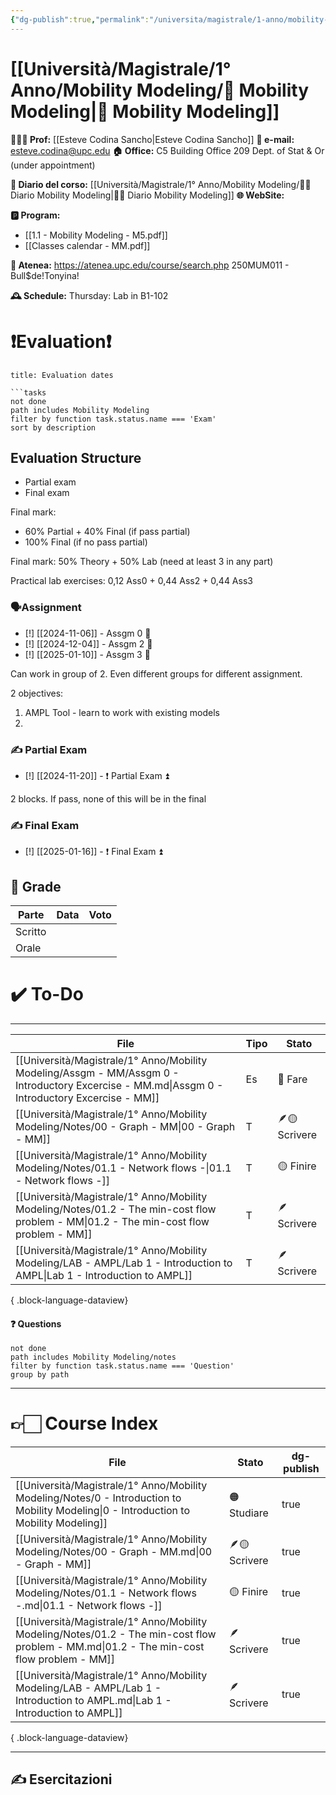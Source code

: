 ```yaml
---
{"dg-publish":true,"permalink":"/universita/magistrale/1-anno/mobility-modeling/mobility-modeling/","tags":["UNI"]}
---
```



# [[Università/Magistrale/1° Anno/Mobility Modeling/📐 Mobility Modeling\|📐 Mobility Modeling]]


**🧑🏻‍🏫 Prof:** [[Esteve Codina Sancho\|Esteve Codina Sancho]]
**📧 e-mail:** esteve.codina@upc.edu
**🏠 Office:** C5 Building Office 209 Dept. of Stat & Or (under appointment)

**📔 Diario del corso:** [[Università/Magistrale/1° Anno/Mobility Modeling/📐📔 Diario Mobility Modeling\|📐📔 Diario Mobility Modeling]]
**🌐 WebSite:** 

**🅿️ Program:**
- [[1.1 - Mobility Modeling - M5.pdf]]
- [[Classes calendar - MM.pdf]]


**🔑 Atenea:** https://atenea.upc.edu/course/search.php  250MUM011 - Bull$de!Tonyina!

**🕰 Schedule:**
Thursday: Lab in B1-102

 

# ❗️Evaluation❗️



```ad-attention
title: Evaluation dates

```tasks
not done
path includes Mobility Modeling
filter by function task.status.name === 'Exam'
sort by description

```


 

## Evaluation Structure

- Partial exam
- Final exam

Final mark:
- 60% Partial + 40% Final (if pass partial)
- 100% Final (if no pass partial)

Final mark:
50% Theory + 50% Lab (need at least 3 in any part)

Practical lab exercises: 0,12 Ass0 + 0,44 Ass2 + 0,44 Ass3

### 🗣Assignment

- [!] [[2024-11-06]] - Assgm 0 🔼 
- [!] [[2024-12-04]] - Assgm 2 🔼 
- [!] [[2025-01-10]] - Assgm 3 🔼

Can work in group of 2. Even different groups for different assignment.

2 objectives:
1. AMPL Tool - learn to work with existing models
2. 

### ✍️ Partial Exam

- [!] [[2024-11-20]] - ❗️ Partial Exam ⏫ 

2 blocks. If pass, none of this will be in the final


### ✍️ Final Exam

- [!] [[2025-01-16]] - ❗️ Final Exam ⏫ 





## 💯 Grade

| Parte   | Data | Voto |
| ------- | ---- | ---- |
| Scritto |      |      |
| Orale   |      |      |


# ✔️ To-Do


___

| File                                                                                                                                           | Tipo | Stato         |
| ---------------------------------------------------------------------------------------------------------------------------------------------- | ---- | ------------- |
| [[Università/Magistrale/1° Anno/Mobility Modeling/Assgm - MM/Assgm 0 - Introductory Excercise - MM.md\|Assgm 0 - Introductory Excercise - MM]] | Es   | 🔴 Fare       |
| [[Università/Magistrale/1° Anno/Mobility Modeling/Notes/00 - Graph - MM\|00 - Graph - MM]]                                                  | T    | 🪶🟡 Scrivere |
| [[Università/Magistrale/1° Anno/Mobility Modeling/Notes/01.1 - Network flows -\|01.1 - Network flows -]]                                    | T    | 🟡 Finire     |
| [[Università/Magistrale/1° Anno/Mobility Modeling/Notes/01.2 - The min-cost flow problem - MM\|01.2 - The min-cost flow problem - MM]]      | T    | 🪶 Scrivere   |
| [[Università/Magistrale/1° Anno/Mobility Modeling/LAB - AMPL/Lab 1 - Introduction to AMPL\|Lab 1 - Introduction to AMPL]]                   | T    | 🪶 Scrivere   |

{ .block-language-dataview}


#### ❓ Questions

```tasks
not done
path includes Mobility Modeling/notes
filter by function task.status.name === 'Question'
group by path
```




___

# 👉🏻 Course Index




| File                                                                                                                                      | Stato         | dg-publish |
| ----------------------------------------------------------------------------------------------------------------------------------------- | ------------- | ---------- |
| [[Università/Magistrale/1° Anno/Mobility Modeling/Notes/0 - Introduction to Mobility Modeling\|0 - Introduction to Mobility Modeling]] | 🟠 Studiare   | true       |
| [[Università/Magistrale/1° Anno/Mobility Modeling/Notes/00 - Graph - MM.md\|00 - Graph - MM]]                                             | 🪶🟡 Scrivere | true       |
| [[Università/Magistrale/1° Anno/Mobility Modeling/Notes/01.1 - Network flows -.md\|01.1 - Network flows -]]                               | 🟡 Finire     | true       |
| [[Università/Magistrale/1° Anno/Mobility Modeling/Notes/01.2 - The min-cost flow problem - MM.md\|01.2 - The min-cost flow problem - MM]] | 🪶 Scrivere   | true       |
| [[Università/Magistrale/1° Anno/Mobility Modeling/LAB - AMPL/Lab 1 - Introduction to AMPL.md\|Lab 1 - Introduction to AMPL]]              | 🪶 Scrivere   | true       |

{ .block-language-dataview}


___


## ✍️ Esercitazioni




